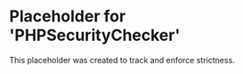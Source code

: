 ﻿# Placeholder for 'PHPSecurityChecker'
This placeholder was created to track and enforce strictness.
